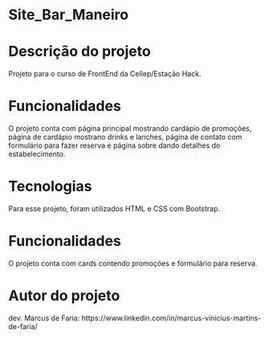 # Site_Bar_Maneiro
<h1> Descrição do projeto </h1>
<p> Projeto para o curso de FrontEnd da Cellep/Estação Hack. </p>

<h1> Funcionalidades </h1>
<p> O projeto conta com página principal mostrando cardápio de promoções, página de cardápio mostrano drinks e lanches, página de contato com formulário para fazer reserva e página sobre dando detalhes do estabelecimento. </p>


<h1> Tecnologias </h1>
<p> Para esse projeto, foram utilizados HTML e CSS com Bootstrap. </p>


<h1> Funcionalidades </h1>
<p> O projeto conta com cards contendo promoções e formulário para reserva. </p>


<h1> Autor do projeto </h1>
<p> dev. Marcus de Faria: https://www.linkedin.com/in/marcus-vinicius-martins-de-faria/ </p>
